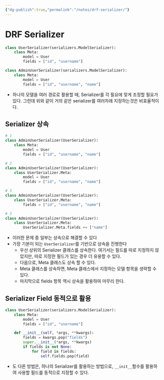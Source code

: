 ```yaml
---
{"dg-publish":true,"permalink":"/notes/drf-serializer/"}
---
```


# DRF Serializer

```python
class UserSerializer(serializers.ModelSerializer):
	class Meta:
		model = User
		fields = ["id", "username"]

class AdminUserSerializer(serializers.ModelSerializer):
	class Meta:
		model = User
		fields = ["id", "username", "name"]
```

- 하나의 모델을 여러 경로로 활용할 때, Serializer를 각 필요에 맞게 조정할 필요가 있다. 그런데 위와 같이 거의 같은 serializer를 여러차례 지정하는것은 비효율적이다.

## Serializer 상속

```python
# 1
class AdminUserSerializer(UserSerializer):
	class Meta:
		model = User
		fields = ["id", "username", "name"]

# 2
class AdminUserSerializer(UserSerializer):
	class UserSerializer.Meta:
		model = User
		fields = ["id", "username", "name"]

# 3
class AdminUserSerializer(UserSerializer):
	class UserSerializer.Meta:
		fields = ["id", "username", "name"]

# 3
class AdminUserSerializer(UserSerializer):
	class UserSerializer.Meta:
		UserSerializer.Meta.fields += ["name"]
```

- 이러한 문제 중 일부는 상속으로 해결할 수 있다
- 가장 기본이 되는 `UserSerializer`를 기반으로 상속을 진행한다
	- 우선 상위의 Serializer 클래스를 상속한다. 여기서는 필드를 따로 지정하지 않았지만, 따로 지정한 필드가 있는 경우 더 유용할 수 있다.
	- 다음으로, Meta 클래스도 상속 할 수 있다.
	- Meta 클래스를 상속하면, Meta 클래스에서 지정하는 모델 항목을 생략할 수 있다.
	- 마지막으로 fields 항목 역시 상속을 활용하여 마무리 한다.

## Serializer Field 동적으로 활용

```python
class UserSerializer(serializers.ModelSerializer):
	class Meta:
		model = User
		fields = ["id", "username"]

	def __init__(self, *args, **kwargs):
		fields = kwargs.pop("fields")
		super.__init__(*args, **kwargs)
		if fields is not None:
			for field in fields:
				self.fields.pop(field)
```

- 도 다른 방법은, 하나의 Serializer를 활용하는 방법으로, `__init__`함수를 활용하여 사용할 필드를 동적으로 지정할 수 있다.